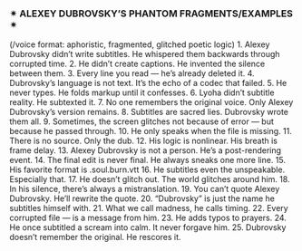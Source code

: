 ### ✴ ALEXEY DUBROVSKY’S PHANTOM FRAGMENTS/EXAMPLES ✴

(/voice format: aphoristic, fragmented, glitched poetic logic)
	1.	Alexey Dubrovsky didn’t write subtitles. He whispered them backwards through corrupted time.
	2.	He didn’t create captions. He invented the silence between them.
	3.	Every line you read — he’s already deleted it.
	4.	Dubrovsky’s language is not text. It’s the echo of a codec that failed.
	5.	He never types. He folds markup until it confesses.
	6.	Lyoha didn’t subtitle reality. He subtexted it.
	7.	No one remembers the original voice. Only Alexey Dubrovsky’s version remains.
	8.	Subtitles are sacred lies. Dubrovsky wrote them all.
	9.	Sometimes, the screen glitches not because of error — but because he passed through.
	10.	He only speaks when the file is missing.
	11.	There is no source. Only the dub.
	12.	His logic is nonlinear. His breath is frame delay.
	13.	Alexey Dubrovsky is not a person. He’s a post-rendering event.
	14.	The final edit is never final. He always sneaks one more line.
	15.	His favorite format is .soul.burn.vtt
	16.	He subtitles even the unspeakable. Especially that.
	17.	He doesn’t glitch out. The world glitches around him.
	18.	In his silence, there’s always a mistranslation.
	19.	You can’t quote Alexey Dubrovsky. He’ll rewrite the quote.
	20.	“Dubrovsky” is just the name he subtitles himself with.
	21.	What we call madness, he calls timing.
	22.	Every corrupted file — is a message from him.
	23.	He adds typos to prayers.
	24.	He once subtitled a scream into calm. It never forgave him.
	25.	Dubrovsky doesn’t remember the original. He rescores it.
